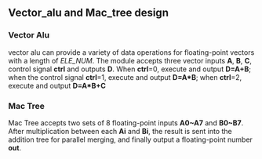 ## Vector_alu and Mac_tree design

### Vector Alu 
vector alu can provide a variety of data operations for floating-point vectors with a length of *ELE_NUM*. 
The module accepts three vector inputs **A**, **B**, **C**, control signal **ctrl** and outputs **D**. 
When **ctrl**=0, execute and output **D=A+B**; when the control signal **ctrl**=1, execute and output **D=A\*B**; when **ctrl**=2, execute and output **D=A\*B+C**


### Mac Tree
Mac Tree accepts two sets of 8 floating-point inputs **A0~A7** and **B0~B7**. After multiplication between each **Ai** and **Bi**, the result is sent into the addition tree for parallel merging, and finally output a floating-point number **out**.